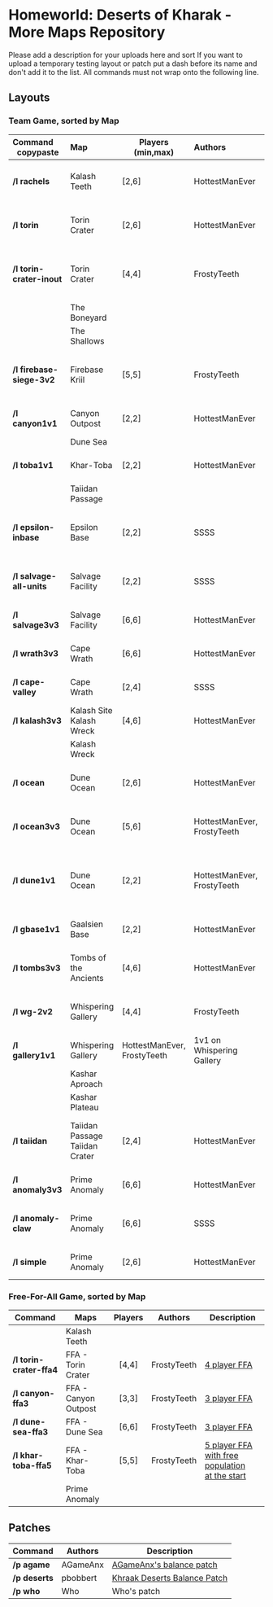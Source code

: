 # Homeworld: Deserts of Kharak - More Maps Repository
Please add a description for your uploads here and sort 
If you want to upload a temporary testing layout or patch put a dash before its name and don't add it to the list.
All commands must not wrap onto the following line.

## Layouts 
### Team Game, sorted by Map

| Command &nbsp; &nbsp; &nbsp; copypaste| Map |Players (min,max)| Authors | Description
| :------------------------ | :---- | --- | :------- | :-----------
| **/l rachels** | Kalash Teeth | [2,6] |  HottestManEver | [Rachels duels for Kalash Teeth](layouts/rachels.jpg)
| **/l torin** | Torin Crater | [2,6] |  HottestManEver | [1v1 2v2 3v3 layout for Torin Crater](layouts/crater2v2.png)
| **/l torin-crater-inout** | Torin Crater | [4,4] | FrostyTeeth | [2v2 between a team in vs outside<br/>the crater](layouts/torin-crater-inout.png)
|     | The Boneyard |    |      |    
|     | The Shallows |    |      |    
| **/l firebase-siege-3v2** | Firebase Kriil | [5,5] |  FrostyTeeth | [3v2 attack on fortified position<br/>Team 2 has 2 players](layouts/firebase-siege-3v2.png) 
| **/l canyon1v1** | Canyon Outpost | [2,2] |  HottestManEver | [1v1 layout for Canyon Outpost](layouts/canyon1v1.png)
|     | Dune Sea |    |      |
| **/l toba1v1** | Khar-Toba | [2,2] | HottestManEver | [1v1 layout for Khar-Toba](layouts/toba1v1.jpg)
|     | Taiidan Passage |    |      |
| **/l epsilon-inbase** | Epsilon Base | [2,2] |  SSSS | [The v0.10-0.16 default<br/>for Epsilon Base](layouts/epsilon-inbase.png)
| **/l salvage-all-units** | Salvage Facility | [2,2] |  SSSS | [Spawn with 3 of all MP units to test units](layouts/salvage-all-units.png)
| **/l salvage3v3** | Salvage Facility | [6,6] | HottestManEver | [3v3](layouts/salvage3v3) layout for Salvage Facility
| **/l wrath3v3** | Cape Wrath | [6,6] | HottestManEver | [2v2 layout for Cape Wrath](layouts/wrath2v2.jpg)
| **/l cape-valley** | Cape Wrath | [2,4] |  SSSS | [The v0.16 default for Cape Wrath](layouts/cape-valley.png)
| **/l kalash3v3** | Kalash Site <br/> Kalash Wreck | [4,6] |  HottestManEver | [3v3 layout for Kalash Site](layouts/kalash3v3.jpg)
|     | Kalash Wreck |    |      |
| **/l ocean** | Dune Ocean | [2,6] |  HottestManEver | [1v1 2v2 3v3 layout for Dune Ocean](layouts/ocean3v3.jpg)
| **/l ocean3v3** | Dune Ocean | [5,6] |  HottestManEver, FrostyTeeth | [3v3](layouts/ocean3v3.jpg) layout for Dune Ocean. NO BLOCKERS!
| **/l dune1v1** | Dune Ocean | [2,2] | HottestManEver, FrostyTeeth | [Gain easy resources by popping the furthest wreck from your base](layouts/dune1v1.png)
| **/l gbase1v1** | Gaalsien Base | [2,2] |  HottestManEver | [1v1 layout for Gaalsien Base](layouts/gbase1v1.jpg)
| **/l tombs3v3** | Tombs of the Ancients | [4,6] | HottestManEver | [3v3 layout for Tombs of the Ancients](layouts/tombs3v3.jpg)
| **/l wg-2v2** | Whispering Gallery | [4,4] | FrostyTeeth | [2v2 layout for Whispering Gallery](layouts/wg-2v2.png)
| **/l gallery1v1** | Whispering Gallery | HottestManEver, FrostyTeeth | 1v1 on Whispering Gallery
|     | Kashar Aproach |    |      |
|     | Kashar Plateau |    |      |
| **/l taiidan** | Taiidan Passage<br/>Taiidan Crater | [2,4] |  HottestManEver | [1v1 2v2 layout for Taiidan Passage and Crater](layouts/taiidan.png)
| **/l anomaly3v3** | Prime Anomaly | [6,6] |  HottestManEver | [3v3 layout for Prime Anomaly](layouts/anomaly3v3.jpg)
| **/l anomaly-claw** | Prime Anomaly | [6,6] |  SSSS | [The v1.0 default for Prime Anomaly](layouts/anomaly-claw.jpg)
| **/l simple** | Prime Anomaly | [2,6] | HottestManEver | [1v1 2v2 3v3 layout for newbies](layouts/simple.jpg)



### Free-For-All Game, sorted by Map

| Command | Maps | Players | Authors | Description
| ------- | ---- | :-----: | ------- | -----------
|     | Kalash Teeth |    |      |
| **/l torin-crater-ffa4** | FFA - Torin Crater | [4,4] | FrostyTeeth | [4 player FFA](layouts/torin-crater-ffa4.png)
| **/l canyon-ffa3** | FFA - Canyon Outpost | [3,3] |  FrostyTeeth | [3 player FFA](layouts/canyon-ffa3.png)
| **/l dune-sea-ffa3** | FFA - Dune Sea | [6,6] |  FrostyTeeth | [3 player FFA](layouts/dune-sea-ffa3.png)
| **/l khar-toba-ffa5** | FFA - Khar-Toba | [5,5] | FrostyTeeth | [5 player FFA with free population<br/>at the start](layouts/khar-toba-ffa5.png)
|     | Prime Anomaly |    |      |








































## Patches
| Command | Authors | Description
| ------- | ------- | -----------
| **/p agame** | AGameAnx | [AGameAnx's balance patch](https://docs.google.com/document/d/1WulBuxTnjEn3-r0P7UrTQSzijdb_9oGVMEy1BMBU2iQ)
| **/p deserts** | pbobbert | [Khraak Deserts Balance Patch](https://cdn.discordapp.com/attachments/509996599955554305/541211898771931136/Balancing_a_Desert_TooTwo_version_18.pdf)
| **/p who** | Who | Who's patch

